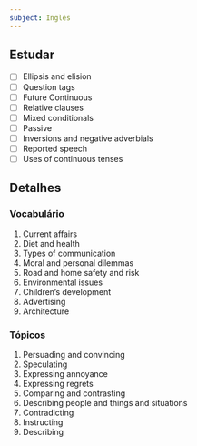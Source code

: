 ```yaml
---
subject: Inglês
---
```


## Estudar
- [ ] Ellipsis and elision 
- [ ] Question tags 
- [ ] Future Continuous 
- [ ] Relative clauses 
- [ ] Mixed conditionals 
- [ ] Passive 
- [ ] Inversions and negative adverbials 
- [ ] Reported speech 
- [ ] Uses of continuous tenses 

## Detalhes
### Vocabulário
1. Current affairs
2. Diet and health
3. Types of communication
4. Moral and personal dilemmas
5. Road and home safety and risk
6. Environmental issues
7. Children’s development
8. Advertising
9. Architecture

### Tópicos
1. Persuading and convincing
2. Speculating
3. Expressing annoyance
4. Expressing regrets
5. Comparing and contrasting
6. Describing people and things and situations
7. Contradicting
8. Instructing
9. Describing
